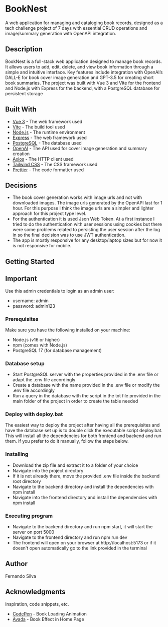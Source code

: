# BookNest

A web application for managing and cataloging book records, designed as a tech challenge project of 7 days with essential CRUD operations and image/summary generation with OpenAPI integration.

## Description

BookNest is a full-stack web application designed to manage book records. It allows users to add, edit, delete, and view book information through a simple and intuitive interface. Key features include integration with OpenAI’s DALL-E for book cover image generation and GPT-3.5 for creating short book summaries. The project was built with Vue 3 and Vite for the frontend and Node.js with Express for the backend, with a PostgreSQL database for persistent storage

## Built With

- [Vue 3](https://vuejs.org/) - The web framework used
- [Vite](https://vitejs.dev/) - The build tool used
- [Node.js](https://nodejs.org/) - The runtime environment
- [Express](https://expressjs.com/) - The web framework used
- [PostgreSQL](https://www.postgresql.org/) - The database used
- [OpenAI](https://openai.com/) - The API used for cover image generation and summary creation
- [Axios](https://axios-http.com/) - The HTTP client used
- [Tailwind CSS](https://tailwindcss.com/) - The CSS framework used
- [Prettier](https://prettier.io/) - The code formatter used


## Decisions

- The book cover generation works with image urls and not with downloaded images. The image urls generated by the OpenAPI last for 1 hour. For this purpose I think the image urls are a simpler and lighter approach for this project type level.
- For the authentication it is used Json Web Token. At a first instance I tried to do the authentication with user sessions using cookies but there were some problems related to persisting the user session after the log in so the final decision was to use JWT authentication.
- The app is mostly responsive for any desktop/laptop sizes but for now it is not responsive for mobile.

## Getting Started

## Important

Use this admin credentials to login as an admin user:

- username: admin
- password: admin123

### Prerequisites

Make sure you have the following installed on your machine:

- Node.js (v16 or higher)
- npm (comes with Node.js)
- PostgreSQL 17 (for database management)

### Database setup

- Start PostgreSQL server with the properties provided in the .env file or adapt the .env file accordingly
- Create a database with the name provided in the .env file or modify the .env file accordingly
- Run a query in the database with the script in the txt file provided in the main folder of the project in order to create the table needed

### Deploy with deploy.bat

The easiest way to deploy the project after having all the prerequisites and have the database set up is to double click the executable script deploy.bat. This will install all the dependencies for both frontend and backend and run them. If you prefer to do it manually, follow the steps below.
  
### Installing

- Download the zip file and extract it to a folder of your choice
- Navigate into the project directory
- If it is not already there, move the provided .env file inside the backend root directory
- Navigate to the backend directory and install the dependencies with npm install
- Navigate into the frontend directory and install the dependencies with npm install

### Executing program

- Navigate to the backend directory and run npm start, it will start the server on port 5000
- Navigate to the frontend directory and run npm run dev
- The frontend will open on your browser at http://localhost:5173 or if it doesn't open automatically go to the link provided in the terminal


## Author

Fernando Silva

## Acknowledgments

Inspiration, code snippets, etc.

- [CodePen](https://codepen.io/podenemus/pen/eJqwBL) - Book Loading Animation
- [Avada](https://blog.avada.io/css/book-effects) - Book Effect in Home Page
